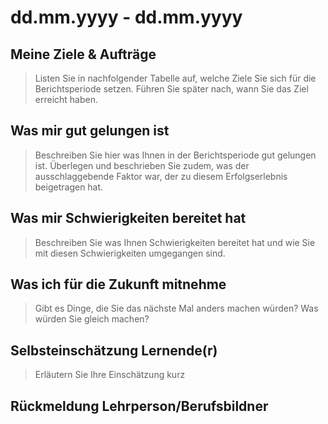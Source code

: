 # dd.mm.yyyy - dd.mm.yyyy

## Meine Ziele & Aufträge

> Listen Sie in nachfolgender Tabelle auf, welche Ziele Sie sich für die Berichtsperiode setzen. Führen Sie später nach, wann Sie das Ziel erreicht haben.



## Was mir gut gelungen ist

> Beschreiben Sie hier was Ihnen in der Berichtsperiode gut gelungen ist. Überlegen und beschrieben Sie zudem, was der ausschlaggebende Faktor war, der zu diesem Erfolgserlebnis beigetragen hat.

## Was mir Schwierigkeiten bereitet hat

> Beschreiben Sie was Ihnen Schwierigkeiten bereitet hat und wie Sie mit diesen Schwierigkeiten umgegangen sind.

## Was ich für die Zukunft mitnehme

> Gibt es Dinge, die Sie das nächste Mal anders machen würden? Was würden Sie gleich machen?

## Selbsteinschätzung Lernende(r)



> Erläutern Sie Ihre Einschätzung kurz

## Rückmeldung Lehrperson/Berufsbildner


